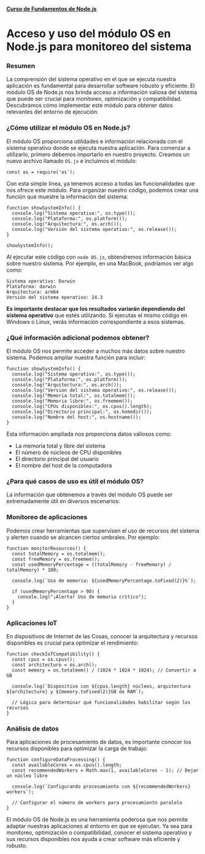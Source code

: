 **[Curso de Fundamentos de Node.js](./../README.MD)**
# Acceso y uso del módulo OS en Node.js para monitoreo del sistema

### Resumen
La comprensión del sistema operativo en el que se ejecuta nuestra aplicación es fundamental para desarrollar software robusto y eficiente. El módulo OS de Node.js nos brinda acceso a información valiosa del sistema que puede ser crucial para monitoreo, optimización y compatibilidad. Descubramos cómo implementar este módulo para obtener datos relevantes del entorno de ejecución.

### ¿Cómo utilizar el módulo OS en Node.js?
El módulo OS proporciona utilidades e información relacionada con el sistema operativo donde se ejecuta nuestra aplicación. Para comenzar a utilizarlo, primero debemos importarlo en nuestro proyecto. Creamos un nuevo archivo llamado `OS.js` e incluimos el módulo:
```
const os = require('os');
```
Con esta simple línea, ya tenemos acceso a todas las funcionalidades que nos ofrece este módulo. Para organizar nuestro código, podemos crear una función que muestre la información del sistema:
```
function showSystemInfo() {
  console.log("Sistema operativo:", os.type());
  console.log("Plataforma:", os.platform());
  console.log("Arquitectura:", os.arch());
  console.log("Versión del sistema operativo:", os.release());
}

showSystemInfo();
```
Al ejecutar este código con `node OS.js`, obtendremos información básica sobre nuestro sistema. Por ejemplo, en una MacBook, podríamos ver algo como:
```
Sistema operativo: Darwin
Plataforma: darwin
Arquitectura: arm64
Versión del sistema operativo: 24.3
```
**Es importante destacar que los resultados variarán dependiendo del sistema operativo** que estés utilizando. Si ejecutas el mismo código en Windows o Linux, verás información correspondiente a esos sistemas.

### ¿Qué información adicional podemos obtener?
El módulo OS nos permite acceder a muchos más datos sobre nuestro sistema. Podemos ampliar nuestra función para incluir:
```
function showSystemInfo() {
  console.log("Sistema operativo:", os.type());
  console.log("Plataforma:", os.platform());
  console.log("Arquitectura:", os.arch());
  console.log("Versión del sistema operativo:", os.release());
  console.log("Memoria total:", os.totalmem());
  console.log("Memoria libre:", os.freemem());
  console.log("CPUs disponibles:", os.cpus().length);
  console.log("Directorio principal:", os.homedir());
  console.log("Nombre del host:", os.hostname());
}
```

Esta información ampliada nos proporciona datos valiosos como:

* La memoria total y libre del sistema
* El número de núcleos de CPU disponibles
* El directorio principal del usuario
* El nombre del host de la computadora

### ¿Para qué casos de uso es útil el módulo OS?
La información que obtenemos a través del módulo OS puede ser extremadamente útil en diversos escenarios:

### Monitoreo de aplicaciones
Podemos crear herramientas que supervisen el uso de recursos del sistema y alerten cuando se alcancen ciertos umbrales. Por ejemplo:
```
function monitorResources() {
  const totalMemory = os.totalmem();
  const freeMemory = os.freemem();
  const usedMemoryPercentage = ((totalMemory - freeMemory) / totalMemory) * 100;
  
  console.log(`Uso de memoria: ${usedMemoryPercentage.toFixed(2)}%`);
  
  if (usedMemoryPercentage > 90) {
    console.log("¡Alerta! Uso de memoria crítico");
  }
}
```
### Aplicaciones IoT
En dispositivos de Internet de las Cosas, conocer la arquitectura y recursos disponibles es crucial para optimizar el rendimiento:
```
function checkIoTCompatibility() {
  const cpus = os.cpus();
  const architecture = os.arch();
  const memory = os.totalmem() / (1024 * 1024 * 1024); // Convertir a GB
  
  console.log(`Dispositivo con ${cpus.length} núcleos, arquitectura ${architecture} y ${memory.toFixed(2)}GB de RAM`);
  
  // Lógica para determinar qué funcionalidades habilitar según los recursos
}
```
### Análisis de datos
Para aplicaciones de procesamiento de datos, es importante conocer los recursos disponibles para optimizar la carga de trabajo:
```
function configureDataProcessing() {
  const availableCores = os.cpus().length;
  const recommendedWorkers = Math.max(1, availableCores - 1); // Dejar un núcleo libre
  
  console.log(`Configurando procesamiento con ${recommendedWorkers} workers`);
  
  // Configurar el número de workers para procesamiento paralelo
}
```
El módulo OS de Node.js es una herramienta poderosa que nos permite adaptar nuestras aplicaciones al entorno en que se ejecutan. Ya sea para monitoreo, optimización o compatibilidad, conocer el sistema operativo y sus recursos disponibles nos ayuda a crear software más eficiente y robusto.